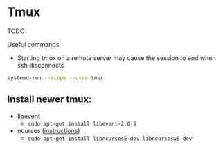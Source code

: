 # Tmux


TODO

Useful commands
* Starting tmux on a remote server may cause the session to end when ssh disconnects
```bash
systemd-run --scope --user tmux
```


## Install newer tmux:
* [libevent](https://www.howtoinstall.co/en/ubuntu/trusty/libevent-2.0-5)
  - `sudo apt-get install libevent-2.0-5`
* ncurses ([instructions](https://www.cyberciti.biz/faq/linux-install-ncurses-library-headers-on-debian-ubuntu-centos-fedora/))
  - `sudo apt-get install libncurses5-dev libncursesw5-dev`

